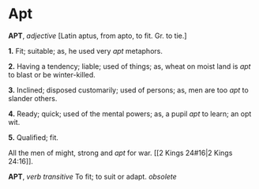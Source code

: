 # Apt

**APT**, _adjective_ \[Latin aptus, from apto, to fit. Gr. to tie.\]

**1.** Fit; suitable; as, he used very _apt_ metaphors.

**2.** Having a tendency; liable; used of things; as, wheat on moist land is _apt_ to blast or be winter-killed.

**3.** Inclined; disposed customarily; used of persons; as, men are too _apt_ to slander others.

**4.** Ready; quick; used of the mental powers; as, a pupil _apt_ to learn; an opt wit.

**5.** Qualified; fit.

All the men of might, strong and _apt_ for war. [[2 Kings 24#16|2 Kings 24:16]].

**APT**, _verb transitive_ To fit; to suit or adapt. _obsolete_